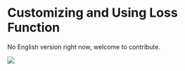 ﻿# Customizing and Using Loss Function

No English version right now, welcome to contribute.

<a href="https://gitee.com/mindspore/docs/blob/r1.2/tutorials/training/source_en/advanced_use/custom_loss_function.md" target="_blank"><img src="../_static/logo_source.png"></a>
